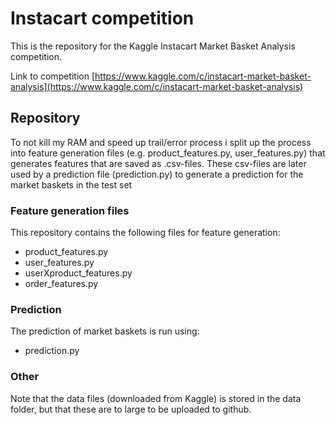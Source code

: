 # Instacart competition

This is the repository for the Kaggle Instacart Market Basket Analysis competition.

Link to competition [https://www.kaggle.com/c/instacart-market-basket-analysis](https://www.kaggle.com/c/instacart-market-basket-analysis)

## Repository

To not kill my RAM and speed up trail/error process i split up the process into feature generation files (e.g. product_features.py, user_features.py) that generates features that are saved as .csv-files. These csv-files are later used by a prediction file (prediction.py) to generate a prediction for the market baskets in the test set

### Feature generation files

This repository contains the following files for feature generation:
- product_features.py
- user_features.py
- userXproduct_features.py
- order_features.py

### Prediction

The prediction of market baskets is run using:
- prediction.py

### Other
Note that the data files (downloaded from Kaggle) is stored in the data folder, but that these are to large to be uploaded to github.
